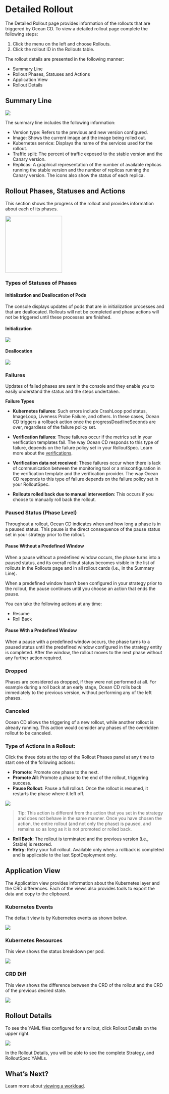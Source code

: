 # Detailed Rollout

The Detailed Rollout page provides information of the rollouts that are triggered by Ocean CD. To view a detailed rollout page complete the following steps:

1. Click the menu on the left and choose Rollouts.
2. Click the rollout ID in the Rollouts table.

The rollout details are presented in the following manner:

- Summary Line
- Rollout Phases, Statuses and Actions
- Application View
- Rollout Details

## Summary Line

<img src="/ocean-cd/_media/tutorials-detailed-rollout-02.png" />

The summary line includes the following information:

- Version type: Refers to the previous and new version configured.
- Image: Shows the current image and the image being rolled out.
- Kubernetes service: Displays the name of the services used for the rollout.
- Traffic split: The percent of traffic exposed to the stable version and the Canary version.
- Replicas: A graphical representation of the number of available replicas running the stable version and the number of replicas running the Canary version. The icons also show the status of each replica.

## Rollout Phases, Statuses and Actions

This section shows the progress of the rollout and provides information about each of its phases.

<img src="/ocean-cd/_media/tutorials-detailed-rollout-03.png" width="180" />

### Types of Statuses of Phases

#### Initialization and Deallocation of Pods

The console displays updates of pods that are in initialization processes and that are deallocated. Rollouts will not be completed and phase actions will not be triggered until these processes are finished.

#### Initialization

<img src="/ocean-cd/_media/tutorials-detailed-rollout-10.png" />

#### Deallocation

<img src="/ocean-cd/_media/tutorials-detailed-rollout-11.png" />

### Failures

Updates of failed phases are sent in the console and they enable you to easily understand the status and the steps undertaken.

**Failure Types**

- **Kubernetes failures**: Such errors include CrashLoop pod status, ImageLoop, Liveness Probe Failure, and others. In these cases, Ocean CD triggers a rollback action once the progressDeadlineSeconds are over, regardless of the failure policy set.

- **Verification failures**: These failures occur if the metrics set in your verification templates fail. The way Ocean CD responds to this type of failure, depends on the failure policy set in your RolloutSpec. Learn more about the [verifications](ocean-cd/concepts-features/verifications).

- **Verification data not received**: These failures occur when there is lack of communication between the monitoring tool or a misconfiguration in the verification template and the verification provider. The way Ocean CD responds to this type of failure depends on the failure policy set in your RolloutSpec.

- **Rollouts rolled back due to manual intervention**: This occurs if you choose to manually roll back the rollout.

### Paused Status (Phase Level)

Throughout a rollout, Ocean CD indicates when and how long a phase is in a paused status. This pause is the direct consequence of the pause status set in your strategy prior to the rollout.

#### Pause Without a Predefined Window

When a pause without a predefined window occurs, the phase turns into a paused status, and its overall rollout status becomes visible in the list of rollouts in the Rollouts page and in all rollout cards (i.e., in the Summary Line).

When a predefined window hasn’t been configured in your strategy prior to the rollout, the pause continues until you choose an action that ends the pause.

You can take the following actions at any time:

- Resume
- Roll Back

#### Pause With a Predefined Window

When a pause with a predefined window occurs, the phase turns to a paused status until the predefined window configured in the strategy entity is completed. After the window, the rollout moves to the next phase without any further action required.

### Dropped

Phases are considered as dropped, if they were not performed at all. For example during a roll back at an early stage, Ocean CD rolls back immediately to the previous version, without performing any of the left phases.

### Canceled

Ocean CD allows the triggering of a new rollout, while another rollout is already running. This action would consider any phases of the overridden rollout to be canceled.

### Type of Actions in a Rollout:

Click the three dots at the top of the Rollout Phases panel at any time to start one of the following actions:

- **Promote**: Promote one phase to the next.
- **Promote All**: Promote a phase to the end of the rollout, triggering success.
- **Pause Rollout**: Pause a full rollout. Once the rollout is resumed, it restarts the phase where it left off.

<img src="/ocean-cd/_media/tutorials-detailed-rollout-07.png" />

> Tip: This action is different from the action that you set in the strategy and does not behave in the same manner. Once you have chosen the action, the entire rollout (and not only the phase) is paused, and remains so as long as it is not promoted or rolled back.

- **Roll Back**: The rollout is terminated and the previous version (i.e., Stable) is restored.
- **Retry**: Retry your full rollout. Available only when a rollback is completed and is applicable to the last SpotDeployment only.

## Application View

The Application view provides information about the Kubernetes layer and the CRD differences. Each of the views also provides tools to export the data and copy to the clipboard.

### Kubernetes Events

The default view is by Kubernetes events as shown below.

<img src="/ocean-cd/_media/tutorials-detailed-rollout-04.png" />

### Kubernetes Resources

This view shows the status breakdown per pod.

<img src="/ocean-cd/_media/tutorials-detailed-rollout-05.png" />

### CRD Diff

This view shows the difference between the CRD of the rollout and the CRD of the previous desired state.

<img src="/ocean-cd/_media/tutorials-detailed-rollout-06.png" />

## Rollout Details

To see the YAML files configured for a rollout, click Rollout Details on the upper right.

<img src="/ocean-cd/_media/tutorials-detailed-rollout-08.png" />

In the Rollout Details, you will be able to see the complete Strategy, and RolloutSpec YAMLs.

## What’s Next?

Learn more about [viewing a workload](ocean-cd/tutorials/view-workloads/).
